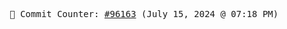 <p align="center">
    <samp>
        📮 Commit Counter: <a href="https://github.com/Javascript-void0/Javascript-void0/commits/main">#96163</a> (July 15, 2024 @ 07:18 PM)
    </samp>
</p>
